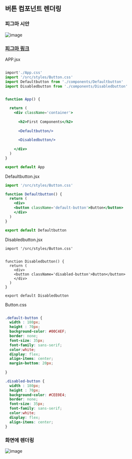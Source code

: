 ## 버튼 컴포넌트 렌더링
### 피그마 시안
![image](https://github.com/summer787/Lion-Javascript/assets/90172574/f22a4355-7897-42ba-8a18-cff151f30fa4)
### [피그마 링크](https://www.figma.com/file/L4shUyhauTZArLv4KOetx8/Button-Component?type=design&node-id=1%3A3&mode=design&t=79cA07pixp40wHDl-1)

APP.jsx
```jsx

import'./App.css'
import '/src/styles/Button.css'
import Defaultbutton from './components/Defaultbutton'
import Disabledbutton from './components/Disabledbutton'


function App() {

  return (
    <div className='container'>
      
      <h2>First Components</h2>
     
      <Defaultbutton/>
    
      <Disabledbutton/>
     
    </div>
  )
}

export default App
```

Defaultbutton.jsx
```jsx
import '/src/styles/Button.css'

function Defaultbutton() {
  return (
    <div>
    <button className='default-button'>Button</button>
    </div>
  )
}

export default Defaultbutton
```

Disabledbutton.jsx
```
import '/src/styles/Button.css'


function Disabledbutton() {
  return (
    <div>
    <button className='disabled-button'>Button</button>
    </div>
  )
}

export default Disabledbutton
```

Button.css
```css

.default-button {
  width : 180px;
  height : 70px;
  background-color: #00C4EF;
  border: none;
  font-size: 35px;
  font-family: sans-serif;
  color:white;
  display: flex;
  align-items: center;
  margin-bottom: 20px;
  
}

.disabled-button {
  width : 180px;
  height : 70px;
  background-color: #CEE0E4;
  border: none;
  font-size: 35px;
  font-family: sans-serif;
  color:white;
  display: flex;
  align-items: center;
}
```

### 화면에 렌더링
![image](https://github.com/summer787/react-homework/assets/90172574/e298f168-2b3c-4f96-ad48-c5b98f491c85)
